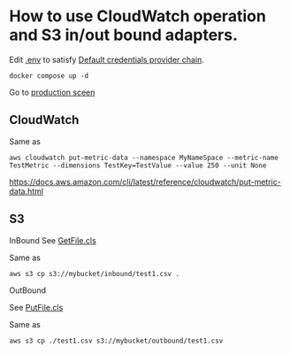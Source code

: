 # How to use CloudWatch operation and S3 in/out bound adapters.

Edit [.env](.env) to satisfy [Default credentials provider chain](https://docs.aws.amazon.com/ja_jp/sdk-for-java/latest/developer-guide/credentials-chain.html).

```
docker compose up -d
```

Go to [production sceen](http://localhost:8080/csp/user/EnsPortal.ProductionConfig.zen?PRODUCTION=MyApp.Production&$NAMESPACE=USER)

## CloudWatch

Same as
```
aws cloudwatch put-metric-data --namespace MyNameSpace --metric-name TestMetric --dimensions TestKey=TestValue --value 250 --unit None
```

https://docs.aws.amazon.com/cli/latest/reference/cloudwatch/put-metric-data.html

## S3 

InBound
See [GetFile.cls](src/MyApp/Service/GetFile.cls)

Same as
```
aws s3 cp s3://mybucket/inbound/test1.csv .
```

OutBound

See [PutFile.cls](src/MyApp/Operation/PutFile.cls)

Same as
```
aws s3 cp ./test1.csv s3://mybucket/outbound/test1.csv
```
